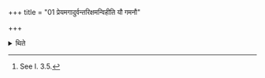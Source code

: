 +++
title = "01 प्रेयमगादुर्वन्तरिक्षमन्विहीति यौ गमनौ"

+++

<details><summary>थिते</summary>

01. The same formulae preyamagād... and urvantarikṣamanvihi which were used at the time going out[^1] should be used for returning.  

[^1]: See I. 3.5.
</details>
